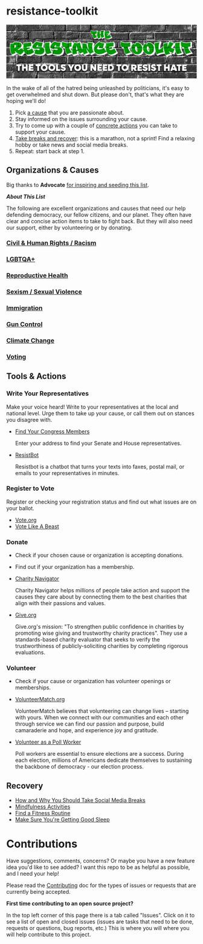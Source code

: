 # resistance-toolkit
<!-- ## All the tools you need to resist hate.  -->

![Logo for The Resistance Toolkit stylized as graffiti on a brick wall. Subtitle reads "The tools you need to resist hate."](assets/Banner.png)

In the wake of all of the hatred being unleashed by politicians, it's easy to get overwhelmed and shut down. But please don't, that's what they are hoping we'll do! 


1. Pick [a cause](#organizations--causes) that you are passionate about.
2. Stay informed on the issues surrounding your cause.
3. Try to come up with a couple of [concrete actions](#tools) you can take to support your cause.
4. [Take breaks and recover](#recovery): this is a marathon, not a sprint! Find a relaxing hobby or take news and social media breaks. 
5. Repeat: start back at step 1. 

## Organizations & Causes
Big thanks to **Advocate** [for inspiring and seeding this list](https://www.advocate.com/politics/anti-donald-trump-charities).


**_About This List_** 

The following are excellent organizations and causes that need our help defending democracy, our fellow citizens, and our planet. They often have clear and concise action items to take to fight back. But they will also need our support, either by volunteering or by donating. 


### [Civil & Human Rights / Racism](causes/civil-rights/README.md)
### [LGBTQA+](causes/lgbtqa+/README.md)
### [Reproductive Health](causes/reproductive-health/README.md)
### [Sexism / Sexual Violence](causes/sex/README.md)
### [Immigration](causes/immigration/README.md)
### [Gun Control](causes/guns/README.md)
### [Climate Change](causes/climate/README.md)
### [Voting](causes/voting/README.md)


## Tools & Actions

### Write Your Representatives
Make your voice heard! Write to your representatives at the local and national level. Urge them to take up your cause, or call them out on stances you disagree with. 
- [Find Your Congress Members](https://www.congress.gov/members/find-your-member) 


  Enter your address to find your Senate and House representatives.
- [ResistBot](https://resist.bot)

  Resistbot is a chatbot that turns your texts into faxes, postal mail, or emails to your representatives in minutes.

### Register to Vote 
Register or checking your registration status and find out what issues are on your ballot.
- [Vote.org](https://www.vote.org/)
- [Vote Like A Beast](https://www.votelikeabeast.com/)

### Donate 
- Check if your chosen cause or organization is accepting donations.
- Find out if your organization has a membership. 
- [Charity Navigator](https://www.charitynavigator.org/)

  Charity Navigator helps millions of people take action and support the causes they care about by connecting them to the best charities that align with their passions and values.
- [Give.org](https://give.org/)

  Give.org's mission: "To strengthen public confidence in charities by promoting wise giving and trustworthy charity practices". They use a standards-based charity evaluator that seeks to verify the trustworthiness of publicly-soliciting charities by completing rigorous evaluations. 

### Volunteer
- Check if your cause or organization has volunteer openings or memberships. 
- [VolunteerMatch.org](https://www.volunteermatch.org/)

  VolunteerMatch believes that volunteering can change lives – starting with yours. When we connect with our communities and each other through service we can find our passion and purpose, build camaraderie and hope, and experience joy and gratitude.
  
- [Volunteer as a Poll Worker](https://www.eac.gov/help-america-vote)

  Poll workers are essential to ensure elections are a success. During each election, millions of Americans dedicate themselves to sustaining the backbone of democracy - our election process.

## Recovery
- [How and Why You Should Take Social Media Breaks](https://summer.harvard.edu/blog/need-a-break-from-social-media-heres-why-you-should-and-how-to-do-it/)
- [Mindfulness Activities](https://www.healthline.com/health/mind-body/mindfulness-activities#for-adults)
- [Find a Fitness Routine](https://www.mayoclinic.org/healthy-lifestyle/fitness/basics/fitness-basics/hlv-20049447)
- [Make Sure You're Getting Good Sleep](https://hub.jhu.edu/at-work/2022/03/11/good-sleep-for-good-health/)


# Contributions
Have suggestions, comments, concerns? Or maybe you have a new feature idea you'd like to see added? I want this repo to be as helpful as possible, and I need your help!

Please read the [Contributing](./CONTRIBUTING.md) doc for the types of issues or requests that are currently being accepted. 

**First time contributing to an open source project?**


In the top left corner of this page there is a tab called "Issues". Click on it to see a list of open and closed issues (issues are tasks that need to be done, requests or questions, bug reports, etc.) This is where you will where you will help contribute to this project. 
